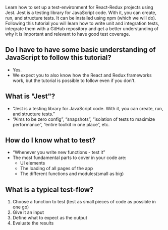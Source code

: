 Learn how to set up a test-environment for React-Redux projects using Jest. Jest is a testing library for JavaScript code. With it, you can create, run, and structure tests. It can be installed using npm (which we will do). Following this tutorial you will learn how to write unit and integration tests, integrate them with a GitHub repository and get a better understanding of why it is important and relevant to have good test coverage.

## Do I have to have some basic understanding of JavaScript to follow this tutorial?
- Yes. 
- We expect you to also know how the React and Redux frameworks work, but the tutorial is possible to follow even if you don't. 

## What is "Jest"?
- “Jest is a  testing library for JavaScript code. With it, you can create, run, and structure tests.”
- “Aims to be zero config”, “snapshots”, “isolation of tests to maximize performance”, “entire toolkit in one place”, etc. 

## How do I know what to test?
- “Whenever you write new functions - test it”
- The most fundamental parts to cover in your code are:
  - UI elements
  - The loading of all pages of the app
  - The different functions and modules(small as big) 

## What is a typical test-flow?
1. Choose a function to test (test as small pieces of code as possible in one go)
2. Give it an input
3. Define what to expect as the output
4. Evaluate the results 
